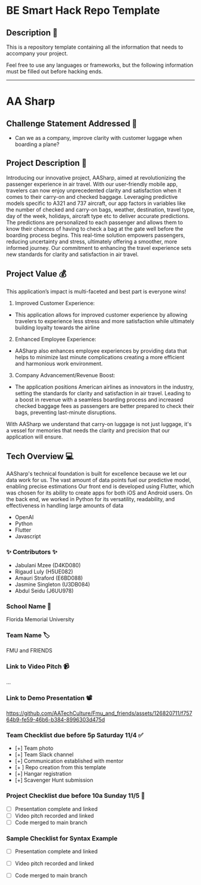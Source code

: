 # BE Smart Hack Repo Template

## Description 🚨 
This is a repository template containing all the information that needs to accompany your project.

Feel free to use any languages or frameworks, but the following information must be filled out before hacking ends.
___________
# AA Sharp

## Challenge Statement Addressed 🎯
*  Can we as a company, improve clarity with customer luggage when boarding a plane?

## Project Description 🤯

Introducing our innovative project, AASharp, aimed at revolutionizing the passenger experience in air travel. With our user-friendly mobile app, travelers can now enjoy unprecedented clarity and satisfaction when it comes to their carry-on and checked baggage. Leveraging predictive models specific to A321 and 737 aircraft, our app factors in variables like the number of checked and carry-on bags, weather, destination, travel type, day of the week, holidays, aircraft type etc to deliver accurate predictions. The predictions are personalized to each passenger and allows them to know their chances of having to check a bag at the gate well before the boarding process begins. This real-time solution empowers passengers, reducing uncertainty and stress, ultimately offering a smoother, more informed journey. Our commitment to enhancing the travel experience sets new standards for clarity and satisfaction in air travel.


## Project Value 💰

This application’s impact is multi-faceted and best part is everyone wins!

1. Improved Customer Experience:
* This application allows for improved customer experience by allowing travelers to experience less stress and more satisfaction while ultimately building loyalty towards the airline

2. Enhanced Employee Experience:

* AASharp also enhances employee experiences by providing data that helps to minimize last minute complications creating a more efficient and harmonious work environment.

3. Company Advancement/Revenue Boost: 

* The application positions American airlines as innovators in the industry, setting the standards for clarity and satisfaction in air travel. Leading to a boost in revenue with a seamless boarding process and increased checked baggage fees as passengers are better prepared to check their bags, preventing last-minute disruptions.


With AASharp we understand that carry-on luggage is not just luggage, it's a vessel for memories that needs the clarity and precision that our application will ensure.



## Tech Overview 💻

AASharp's technical foundation is built for excellence because we let our data work for us. The vast amount of data points fuel our predictive model, enabling precise estimations
Our front end is developed using Flutter, which was chosen for its ability to create apps for both iOS and Android users. On the back end, we worked in Python for its versatility, readability, and effectiveness in handling large amounts of data

* OpenAI
* Python
* Flutter
* Javascript


### ✨ Contributors ✨
* Jabulani Mzee (D4KD080)
* Rigaud Luly (H5UE082)
* Amauri Straford (E6BD088)
* Jasmine Singleton (U3DB084)
* Abdul Seidu (J6UU978)

### School Name 🏫
Florida Memorial University

### Team Name 🏷
FMU and FRIENDS

### Link to Video Pitch 📹
...

### Link to Demo Presentation 📽

https://github.com/AATechCulture/Fmu_and_friends/assets/126820711/f75764b9-fe59-46b6-b384-8996303d475d


### Team Checklist due before 5p Saturday 11/4 ✅
- [+] Team photo
- [+] Team Slack channel
- [+] Communication established with mentor
- [+ ] Repo creation from this template
- [+] Hangar registration
- [+] Scavenger Hunt submission

### Project Checklist due before 10a Sunday 11/5 🏁
- [ ] Presentation complete and linked
- [ ] Video pitch recorded and linked
- [ ] Code merged to main branch

### Sample Checklist for Syntax Example 
- [ ] Presentation complete and linked
- [ ] Video pitch recorded and linked
- [ ] Code merged to main branch

